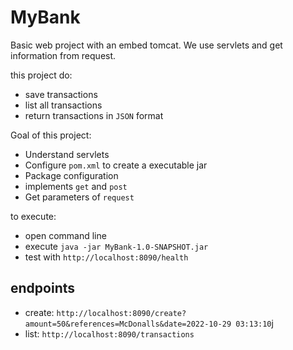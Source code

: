 # MyBank

Basic web project with an embed tomcat. We use servlets and get information from request.

this project do:
- save transactions 
- list all transactions
- return transactions in ```JSON``` format

Goal of this project:
- Understand servlets
- Configure ```pom.xml``` to create a executable jar
- Package configuration
- implements ```get``` and ```post``` 
- Get parameters of ```request```

to execute:
- open command line
- execute ```java -jar MyBank-1.0-SNAPSHOT.jar```
- test with ```http://localhost:8090/health```

## endpoints 
- create: ```http://localhost:8090/create?amount=50&references=McDonalls&date=2022-10-29 03:13:10```j
- list: ```http://localhost:8090/transactions```


